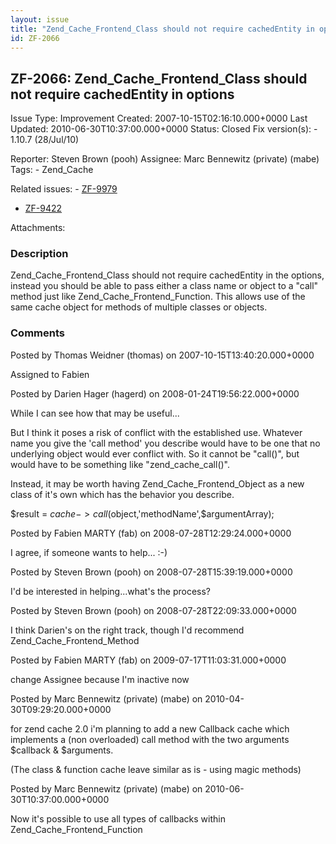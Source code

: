 ```yaml
---
layout: issue
title: "Zend_Cache_Frontend_Class should not require cachedEntity in options"
id: ZF-2066
---
```


ZF-2066: Zend\_Cache\_Frontend\_Class should not require cachedEntity in options
--------------------------------------------------------------------------------

 Issue Type: Improvement Created: 2007-10-15T02:16:10.000+0000 Last Updated: 2010-06-30T10:37:00.000+0000 Status: Closed Fix version(s): - 1.10.7 (28/Jul/10)
 
 Reporter:  Steven Brown (pooh)  Assignee:  Marc Bennewitz (private) (mabe)  Tags: - Zend\_Cache
 
 Related issues: - [ZF-9979](/issues/browse/ZF-9979)
- [ZF-9422](/issues/browse/ZF-9422)
 
 Attachments: 
### Description

Zend\_Cache\_Frontend\_Class should not require cachedEntity in the options, instead you should be able to pass either a class name or object to a "call" method just like Zend\_Cache\_Frontend\_Function. This allows use of the same cache object for methods of multiple classes or objects.

 

 

### Comments

Posted by Thomas Weidner (thomas) on 2007-10-15T13:40:20.000+0000

Assigned to Fabien

 

 

Posted by Darien Hager (hagerd) on 2008-01-24T19:56:22.000+0000

While I can see how that may be useful...

But I think it poses a risk of conflict with the established use. Whatever name you give the 'call method' you describe would have to be one that no underlying object would ever conflict with. So it cannot be "call()", but would have to be something like "zend\_cache\_call()".

Instead, it may be worth having Zend\_Cache\_Frontend\_Object as a new class of it's own which has the behavior you describe.

$result = $cache->call($object,'methodName',$argumentArray);

 

 

Posted by Fabien MARTY (fab) on 2008-07-28T12:29:24.000+0000

I agree, if someone wants to help... :-)

 

 

Posted by Steven Brown (pooh) on 2008-07-28T15:39:19.000+0000

I'd be interested in helping...what's the process?

 

 

Posted by Steven Brown (pooh) on 2008-07-28T22:09:33.000+0000

I think Darien's on the right track, though I'd recommend Zend\_Cache\_Frontend\_Method

 

 

Posted by Fabien MARTY (fab) on 2009-07-17T11:03:31.000+0000

change Assignee because I'm inactive now

 

 

Posted by Marc Bennewitz (private) (mabe) on 2010-04-30T09:29:20.000+0000

for zend cache 2.0 i'm planning to add a new Callback cache which implements a (non overloaded) call method with the two arguments $callback & $arguments.

(The class & function cache leave similar as is - using magic methods)

 

 

Posted by Marc Bennewitz (private) (mabe) on 2010-06-30T10:37:00.000+0000

Now it's possible to use all types of callbacks within Zend\_Cache\_Frontend\_Function

 

 